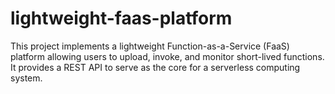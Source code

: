 # lightweight-faas-platform
This project implements a lightweight Function-as-a-Service (FaaS) platform allowing users to upload, invoke, and monitor short-lived functions. It provides a REST API to serve as the core for a serverless computing system.
